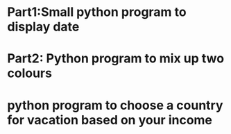 # Part1:Small python program to display date
# Part2: Python program to mix up two colours
# python program to choose a country for vacation based on your income
